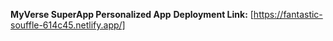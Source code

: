**MyVerse SuperApp Personalized App**
**Deployment Link:**
[https://fantastic-souffle-614c45.netlify.app/]
